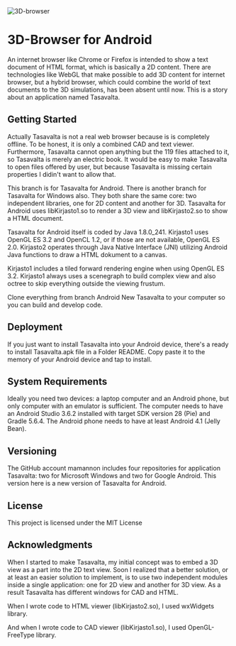 <img src="https://imgur.com/LDjU8fp.jpg" title="3D-browser" alt="3D-browser">

# 3D-Browser for Android

An internet browser like Chrome or Firefox is intended to show a text document of HTML format, which is basically a 2D content. There are technologies like WebGL that make possible to add 3D content for internet browser, but a hybrid browser, which could combine the world of text documents to the 3D simulations, has been absent until now. This is a story about an application named Tasavalta.

## Getting Started

Actually Tasavalta is not a real web browser because is is completely offline. To be honest, it is only a combined CAD and text viewer. Furthermore, Tasavalta cannot open anything but the 119 files attached to it, so Tasavalta is merely an electric book. It would be easy to make Tasavalta to open files offered by user, but because Tasavalta is missing certain properties I didin't want to allow that.

This branch is for Tasavalta for Android. There is another branch for Tasavalta for Windows also. They both share the same core: two independent libraries, one for 2D content and another for 3D. Tasavalta for Android uses libKirjasto1.so to render a 3D view and libKirjasto2.so to show a HTML document. 

Tasavalta for Android itself is coded by Java 1.8.0_241. Kirjasto1 uses OpenGL ES 3.2 and OpenCL 1.2, or if those are not available, OpenGL ES 2.0. Kirjasto2 operates through Java Native Interface (JNI) utilizing Android Java functions to draw a HTML dokument to a canvas.

Kirjasto1 includes a tiled forward rendering engine when using OpenGL ES 3.2. Kirjasto1 always uses a scenegraph to build complex view and also octree to skip everything outside the viewing frustum.

Clone everything from branch Android New Tasavalta to your computer so you can build and develop code.

## Deployment

If you just want to install Tasavalta into your Android device, there's a ready to install Tasavalta.apk file in a Folder README. Copy paste it to the memory of your Android device and tap to install.

## System Requirements

Ideally you need two devices: a laptop computer and an Android phone, but only computer with an emulator is sufficient. The computer needs to have an Android Studio 3.6.2 installed with target SDK version 28 (Pie) and Gradle 5.6.4. The Android phone needs to have at least Android 4.1 (Jelly Bean).

## Versioning

The GitHub account mamannon includes four repositories for application Tasavalta: two for Microsoft Windows and two for Google Android. This version here is a new version of Tasavalta for Android.

## License

This project is licensed under the MIT License

## Acknowledgments

When I started to make Tasavalta, my initial concept was to embed a 3D view as a part into the 2D text view. Soon I realized that a better solution, or at least an easier solution to implement, is to use two independent modules inside a single application: one for 2D view and another for 3D view. As a result Tasavalta has different windows for CAD and HTML.

When I wrote code to HTML viewer (libKirjasto2.so), I used wxWidgets library.

And when I wrote code to CAD viewer (libKirjasto1.so), I used OpenGL-FreeType library.
